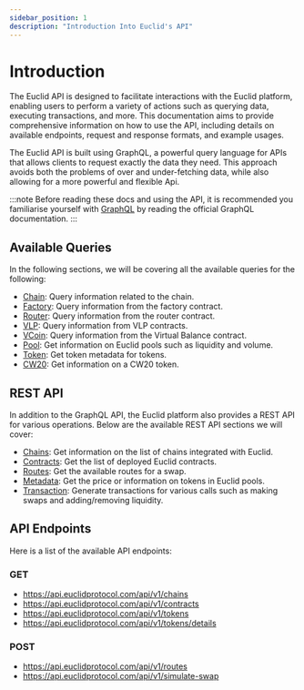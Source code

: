 ```yaml
---
sidebar_position: 1
description: "Introduction Into Euclid's API"
---
```


# Introduction

The Euclid API is designed to facilitate interactions with the Euclid platform, enabling users to perform a variety of actions such as querying data, executing transactions, and more. This documentation aims to provide comprehensive information on how to use the API, including details on available endpoints, request and response formats, and example usages.


The Euclid API is built using GraphQL, a powerful query language for APIs that allows clients to request exactly the data they need. This approach avoids both the problems of over and under-fetching data, while also allowing for a more powerful and flexible Api.

:::note
Before reading these docs and using the API, it is recommended you familiarise yourself with [GraphQL](https://graphql.org/learn/) by reading the official GraphQL documentation.
:::

## Available Queries

In the following sections, we will be covering all the available queries for the following:

- [Chain](../API/GQL/Chain/All%20Chain%20UIDs.md): Query information related to the chain.
- [Factory](../API/GQL/Factory/All%20Pools.md): Query information from the factory contract.
- [Router](../API/GQL/Router/All%20Chains.md): Query information from the router contract.
- [VLP](../API/GQL/VLP/All%20Pools.md): Query information from VLP contracts.
- [VCoin](../API/GQL/Virtual%20Balance/Balance.md): Query information from the Virtual Balance contract.
- [Pool](../API/GQL/Pool/Token%20Liquidity.md): Get information on Euclid pools such as liquidity and volume.
- [Token](../API/GQL/Token/Token%20Metadata.md): Get token metadata for tokens.
- [CW20](../API/GQL/CW/Balance.md): Get information on a CW20 token. 

## REST API

In addition to the GraphQL API, the Euclid platform also provides a REST API for various operations. Below are the available REST API sections we will cover:

- [Chains](../API/REST/Chains/Get%20Chains.md): Get information on the list of chains integrated with Euclid.
- [Contracts](../API/REST/Contracts/Get%20Contracts.md): Get the list of deployed Euclid contracts.
- [Routes](../API/REST/Routes/Get%20Routes.md): Get the available routes for a swap.
- [Metadata](../API/REST/Metadata/Get%20Token%20Details.md): Get the price or information on tokens in Euclid pools.
- [Transaction](../API/REST/Transactions/Swap.md): Generate transactions for various calls such as making swaps and adding/removing liquidity.

## API Endpoints

Here is a list of the available API endpoints:

### GET

- https://api.euclidprotocol.com/api/v1/chains
- https://api.euclidprotocol.com/api/v1/contracts 
- https://api.euclidprotocol.com/api/v1/tokens
- https://api.euclidprotocol.com/api/v1/tokens/details 

### POST

- https://api.euclidprotocol.com/api/v1/routes 
- https://api.euclidprotocol.com/api/v1/simulate-swap 